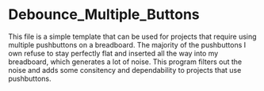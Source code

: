 # Debounce_Multiple_Buttons

This file is a simple template that can be used for projects that require using multiple pushbuttons on a breadboard.
The majority of the pushbuttons I own refuse to stay perfectly flat and inserted all the way into my breadboard, which generates a lot of noise.
This program filters out the noise and adds some consitency and dependability to projects that use pushbuttons.
